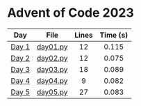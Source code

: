 # Advent of Code 2023

| Day        | File        | Lines | Time (s)          |
| ------------- |:-------------:|:-------------:|:-------------:|
|[Day 1](https://adventofcode.com/2023/day/1)|[day01.py](https://github.com/juanplopes/advent-of-code-2023/blob/main/day01.py)|      12|0.115|
|[Day 2](https://adventofcode.com/2023/day/2)|[day02.py](https://github.com/juanplopes/advent-of-code-2023/blob/main/day02.py)|      12|0.075|
|[Day 3](https://adventofcode.com/2023/day/3)|[day03.py](https://github.com/juanplopes/advent-of-code-2023/blob/main/day03.py)|      18|0.089|
|[Day 4](https://adventofcode.com/2023/day/4)|[day04.py](https://github.com/juanplopes/advent-of-code-2023/blob/main/day04.py)|       9|0.082|
|[Day 5](https://adventofcode.com/2023/day/5)|[day05.py](https://github.com/juanplopes/advent-of-code-2023/blob/main/day05.py)|      27|0.083|